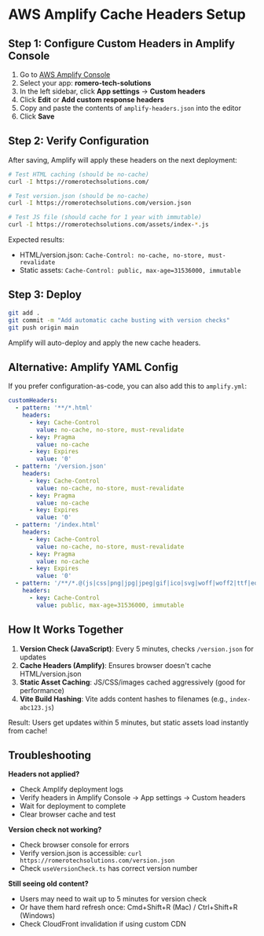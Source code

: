# AWS Amplify Cache Headers Setup

## Step 1: Configure Custom Headers in Amplify Console

1. Go to [AWS Amplify Console](https://console.aws.amazon.com/amplify/)
2. Select your app: **romero-tech-solutions**
3. In the left sidebar, click **App settings** → **Custom headers**
4. Click **Edit** or **Add custom response headers**
5. Copy and paste the contents of `amplify-headers.json` into the editor
6. Click **Save**

## Step 2: Verify Configuration

After saving, Amplify will apply these headers on the next deployment:

```bash
# Test HTML caching (should be no-cache)
curl -I https://romerotechsolutions.com/

# Test version.json (should be no-cache)
curl -I https://romerotechsolutions.com/version.json

# Test JS file (should cache for 1 year with immutable)
curl -I https://romerotechsolutions.com/assets/index-*.js
```

Expected results:
- HTML/version.json: `Cache-Control: no-cache, no-store, must-revalidate`
- Static assets: `Cache-Control: public, max-age=31536000, immutable`

## Step 3: Deploy

```bash
git add .
git commit -m "Add automatic cache busting with version checks"
git push origin main
```

Amplify will auto-deploy and apply the new cache headers.

## Alternative: Amplify YAML Config

If you prefer configuration-as-code, you can also add this to `amplify.yml`:

```yaml
customHeaders:
  - pattern: '**/*.html'
    headers:
      - key: Cache-Control
        value: no-cache, no-store, must-revalidate
      - key: Pragma
        value: no-cache
      - key: Expires
        value: '0'
  - pattern: '/version.json'
    headers:
      - key: Cache-Control
        value: no-cache, no-store, must-revalidate
      - key: Pragma
        value: no-cache
      - key: Expires
        value: '0'
  - pattern: '/index.html'
    headers:
      - key: Cache-Control
        value: no-cache, no-store, must-revalidate
      - key: Pragma
        value: no-cache
      - key: Expires
        value: '0'
  - pattern: '/**/*.@(js|css|png|jpg|jpeg|gif|ico|svg|woff|woff2|ttf|eot)'
    headers:
      - key: Cache-Control
        value: public, max-age=31536000, immutable
```

## How It Works Together

1. **Version Check (JavaScript)**: Every 5 minutes, checks `/version.json` for updates
2. **Cache Headers (Amplify)**: Ensures browser doesn't cache HTML/version.json
3. **Static Asset Caching**: JS/CSS/images cached aggressively (good for performance)
4. **Vite Build Hashing**: Vite adds content hashes to filenames (e.g., `index-abc123.js`)

Result: Users get updates within 5 minutes, but static assets load instantly from cache!

## Troubleshooting

**Headers not applied?**
- Check Amplify deployment logs
- Verify headers in Amplify Console → App settings → Custom headers
- Wait for deployment to complete
- Clear browser cache and test

**Version check not working?**
- Check browser console for errors
- Verify version.json is accessible: `curl https://romerotechsolutions.com/version.json`
- Check `useVersionCheck.ts` has correct version number

**Still seeing old content?**
- Users may need to wait up to 5 minutes for version check
- Or have them hard refresh once: Cmd+Shift+R (Mac) / Ctrl+Shift+R (Windows)
- Check CloudFront invalidation if using custom CDN
